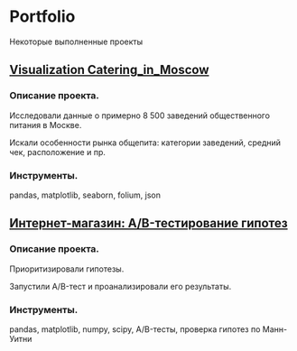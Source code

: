 # Portfolio
Некоторые выполненные проекты

## [Visualization Catering_in_Moscow](https://github.com/niksan-da/Portfolio/tree/main/Catering_in_Moscow)

### Описание проекта.
Исследовали данные о примерно 8 500 заведений общественного питания в Москве.

Искали особенности рынка общепита: категории заведений, средний чек, расположение и пр.

### Инструменты.
pandas, matplotlib, seaborn, folium, json

## [Интернет-магазин: A/B-тестирование гипотез]( https://github.com/niksan-da/Portfolio/tree/main/AB-test_for_online_store)

### Описание проекта.
Приоритизировали гипотезы.

Запустили A/B-тест и проанализировали его результаты.

### Инструменты.
pandas, matplotlib, numpy, scipy, A/B-тесты, проверка гипотез по Манн-Уитни
